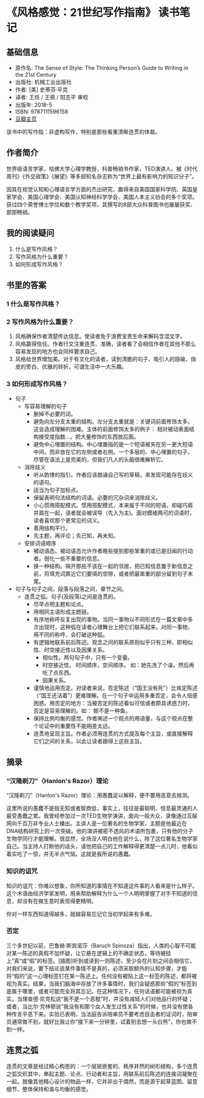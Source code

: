 # 《风格感觉：21世纪写作指南》 读书笔记
## 基础信息
* 原作名: The Sense of Style: The Thinking Person’s Guide to Writing in the 21st Century
* 出版社: 机械工业出版社
* 作者: [美] 史蒂芬·平克
* 译者: 王烁 / 王佩 / 阳志平 审校
* 出版年: 2018-5
* ISBN: 9787111596158
* [豆瓣主页](https://book.douban.com/subject/30186025/)

该书中的写作指：非虚构写作，特别是那些看重清晰连贯的体裁。

## 作者简介
世界级语言学家，哈佛大学心理学教授，科普畅销书作家，TED演讲人。被《时代周刊》《外交政策》《展望》等多部知名杂志称为“世界上最有影响力的知识分子”。

因其在视觉认知和心理语言学方面的杰出研究，赢得来自美国国家科学院、英国皇家学会、美国心理学会、美国认知神经科学学会、美国人本主义协会的多个奖项。获过四个荣誉博士学位和数个教学奖项，其撰写的8部大众科普图书也屡屡获奖、部部畅销。

## 我的阅读疑问
1. 什么是写作风格？
2. 写作风格为什么重要？
3. 如何形成写作风格？

## 书里的答案
### 1 什么是写作风格？

### 2 写作风格为什么重要？
1. 风格确保作者清楚传达信息。使读者免于浪费宝贵生命来解码含混文字。
2. 风格赢得信任。作者行文注重连贯、准确，读者看了会相信作者在其他不那么容易发现的地方也会同样要求自己。
3. 风格给世界增加美。对于有文化的读者，读到清脆的句子、吸引人的隐喻、俏皮的旁白、优雅的转折，可谓生活中一大乐趣。

### 3 如何形成写作风格？
* 句子
  * 写容易理解的句子
    * 删掉不必要的词。
    * 避免向左分支太重的结构。左分支太重就是：关键词前面修饰太多。这会造成理解的困难。主体的前面修饰太多的例子： 相对被动表面结构接受度指数...。把大量修饰的东西放后面。
    * 避免中心埋置的结构。中心埋置指的是一个短语被夹在另一更大短语中间，而非放在它的左侧或者右侧。一个多层的、中心埋置的句子，尽管在语法上是完美的，但我们凡人的头脑很难解析它。
  * 消除歧义
    * 听从韵律的指引。作者应该朗诵自己写的草稿，来发现可能存在歧义的语句。
    * 适当为句子加标点。
    * 保留表明句法结构的词语。必要的冗杂词来消除歧义。
    * 小心惯用搭配模式。惯用搭配模式，本来属于不同的短语，却碰巧肩并肩在一起，读者就会被误导（先入为主)。面对模棱两可的词语时，读者喜欢那个更常见的词义。
    * 善用结构平行。
    * 先主题，再评论；先已知，再未知。
  * 安排词语顺序
    * 被动语态。被动语态允许作者晚些提到那些笨重的或已是旧闻的行动者。弱化一些不重要的信息。
    * 换一种结构。隔开那些不该在一起的邻居，把已知信息置于新信息之前，将填充词靠近它们要填的空隙，或者把最笨重的部分留到句子末尾。
* 句子与句子之间，段落与段落之间，章节之间。
  * 连贯之弧。句子(及段落)之间是连贯的。
    * 尽早点明主题和论点。
    * 用相同主语形成主题链。
    * 有序地称呼反复出现的事物。当同一事物以不同形式在一篇文章中多次出现时，这种弧在读者心理舞台上把它们联系起来。对同一事物，用不同的称呼，会打破这种弧。
    * 有逻辑地联系前后陈述。观念之间的联系原则似乎只有三种，即相似性、时空接近性以及因果关系。
      * 相似性。两句句子中，只有一个变量。
      * 时空接近性。 时间顺序，空间顺序。 如：她先洗了个澡，然后再吃了点东西。
      * 因果关系。
    * 谨慎地运用否定。对读者来说，否定陈述（“国王没有死”）比肯定陈述（“国王还活着”）更难理解。在一个句子中运用多重否定，会令人倍感困惑。用否定的地方：当被否定的陈述看似可信或者颇具诱惑力时，否定是容易理解的。如： 鲸不是一种鱼。
    * 保持比例均衡的感觉。作者阐述一个观点的用语量，与这个观点在整个论证中的重要性不能相差太远。
    * 连贯地呈现主旨。作者必须用连贯的方式提及每个主旨，或直接解释它们之间的关系，以此让读者跟得上这些主旨。

## 摘录
### “汉隆剃刀”（Hanlon's Razor）理论
“汉隆剃刀”（Hanlon's Razor）理论：用愚蠢足以解释，便不要用恶意去揣测。

这里所说的愚蠢不是指无知或者智商低，事实上，往往是最聪明、信息最灵通的人最受愚蠢之累。我曾经参加过一次TED生物学演讲，面向一般大众，录像通过互联网向千百万非专业人士播出。主讲人是一位著名的生物学家，主题是他最近在DNA结构研究上的一次突破。他的演讲被密不透风的术语所包裹，只有他的分子生物学同行才能理解。很显然，全场没人明白他在说什么，除了这位著名生物学家自己。当主持人打断他的话头，请他把自己的工作解释得更清楚一点儿时，他看似着实吃了一惊，并无半点气恼。这就是我所说的愚蠢。

### 知识的诅咒
知识的诅咒：你难以想象，你所知道的事情在不知道这件事的人看来是什么样子。这个术语由经济学家发明，用来帮助解释为什么一个人明明掌握了对手不知道的信息，却没有在做生意时表现得更精明。

你对一样东西知道得越多，就越容易忘记它当初学起来有多难。

### 否定
三个多世纪以前，巴鲁赫·斯宾诺莎（Baruch Spinoza）指出，人类的心智不可能对某一陈述的真假不加怀疑，让它悬在逻辑上的不确定状态，等待被挂上“真”或“假”的标签。[插图]听到或读到一则陈述，至少会在片刻之间会相信它。对我们来说，要下结论说某件事情不是真的，必须采取额外的认知步骤，才能将“假的”这一心理标签钉在某一陈述上。任何没有被贴上这一标签的陈述，都将被视为真实。结果，当我们脑海中存放了许多事情时，我们会疑惑那些“假的”标签到底属于哪里，或者可能完全将其忘记。在这种情况下，任何话语都可能被视为真实。当理查德·尼克松说“我不是一个恶棍”时，并没有减轻人们对他品行的怀疑；或者，当比尔·克林顿说“我没有和那个女人发生过性关系”的时候，也并没有使各种传言平息下来。实验已表明，当法庭告诉陪审员不要考虑目击者的证词时，陪审员通常做不到，就好比我让你“接下来一分钟里，试着别去想一头白熊”，你也做不到一样。

## 连贯之弧
连贯的文章是经过精心构思的：一个层层嵌套的、秩序井然的树形结构，多个连贯之弧交织其中，串起主题、论点、行动者和主旨，用联系前后陈述的连接词凝聚在一起。就像其他精心设计的物品一样，它并非出于偶然，而是源于起草蓝图、留意细节、整体保持和谐与均衡的感觉。
